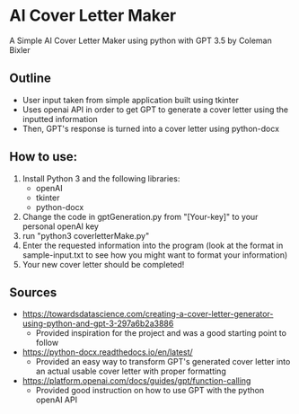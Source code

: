 # AI Cover Letter Maker
A Simple AI Cover Letter Maker using python with GPT 3.5 by Coleman Bixler

## Outline
- User input taken from simple application built using tkinter
- Uses openai API in order to get GPT to generate a cover letter using the inputted information
- Then, GPT's response is turned into a cover letter using python-docx

## How to use:
1. Install Python 3 and the following libraries:
    - openAI
    - tkinter
    - python-docx
2. Change the code in gptGeneration.py from "[Your-key]" to your personal openAI key
3. run "python3 coverletterMake.py"
4. Enter the requested information into the program (look at the format in sample-input.txt to see how you might want to format your information)
5. Your new cover letter should be completed!

## Sources
- https://towardsdatascience.com/creating-a-cover-letter-generator-using-python-and-gpt-3-297a6b2a3886
    - Provided inspiration for the project and was a good starting point to follow
- https://python-docx.readthedocs.io/en/latest/
    - Provided an easy way to transform GPT's generated cover letter into an actual usable cover letter with proper formatting
- https://platform.openai.com/docs/guides/gpt/function-calling
    - Provided good instruction on how to use GPT with the python openAI API 
